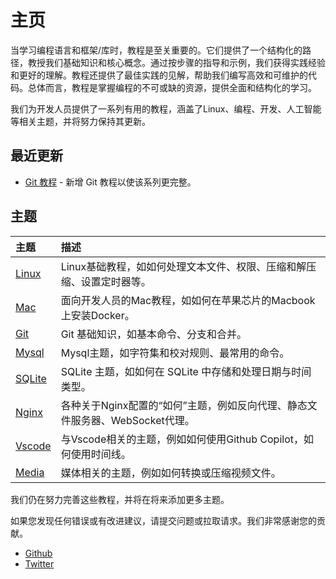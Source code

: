 # 主页

当学习编程语言和框架/库时，教程是至关重要的。它们提供了一个结构化的路径，教授我们基础知识和核心概念。通过按步骤的指导和示例，我们获得实践经验和更好的理解。教程还提供了最佳实践的见解，帮助我们编写高效和可维护的代码。总体而言，教程是掌握编程的不可或缺的资源，提供全面和结构化的学习。

我们为开发人员提供了一系列有用的教程，涵盖了Linux、编程、开发、人工智能等相关主题，并将努力保持其更新。

## 最近更新

- [Git 教程](git/) - 新增 Git 教程以使该系列更完整。

## 主题

| 主题 | 描述 |
| :--- | :--- |
| [Linux](linux/) | Linux基础教程，如如何处理文本文件、权限、压缩和解压缩、设置定时器等。 |
| [Mac](mac/how-to-use-docker-on-m1-mac.html) | 面向开发人员的Mac教程，如如何在苹果芯片的Macbook上安装Docker。 |
| [Git](git) | Git 基础知识，如基本命令、分支和合并。 |
| [Mysql](mysql/most-used-sql-commands.html) | Mysql主题，如字符集和校对规则、最常用的命令。 |
| [SQLite](sqlite/deal-with-date-time-type-in-sqlite.html) | SQLite 主题，如如何在 SQLite 中存储和处理日期与时间类型。 |
| [Nginx](nginx/nginx-https-config.html) | 各种关于Nginx配置的“如何”主题，例如反向代理、静态文件服务器、WebSocket代理。 |
| [Vscode](vscode/copilot-usage-and-shortcut.html) | 与Vscode相关的主题，例如如何使用Github Copilot，如何使用时间线。 |
| [Media](media/convert-compress-video-via-ffmpeg.html) | 媒体相关的主题，例如如何转换或压缩视频文件。 |

我们仍在努力完善这些教程，并将在将来添加更多主题。

如果您发现任何错误或有改进建议，请提交问题或拉取请求。我们非常感谢您的贡献。

- [Github](https://github.com/tinkink-net/tutorials)
- [Twitter](https://twitter.com/tinkink_net)
